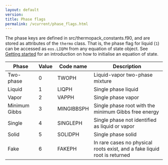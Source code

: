 ```yaml
---
layout: default
version: 
title: Phase flags
permalink: /vcurrent/phase_flags.html
---
```


The phase keys are defined in src/thermopack_constants.f90, and are stored as attributes of the `thermo` class. That is, 
the phase flag for liquid (`1`) can be accessed as `eos.LIQPH` from any equation of state object. 
See [Getting started](getting_started.html) for an introduction on how to initialise an equation of state.

| Phase           | Value  | Code name  | Description |
| --------------- | ------ | ---------- | ----------- |
| Two-phase       |    0   | TWOPH      | Liquid-vapor two-phase mixture |
| Liquid          |    1   | LIQPH      | Single phase liquid  |
| Vapor           |    2   | VAPPH      | Single phase vapor  |
| Minimum Gibbs   |    3   | MINGIBBSPH | Single phase root with the minimum Gibbs free energy |
| Single          |    4   | SINGLEPH   | Single phase not identified as liquid or vapor |
| Solid           |    5   | SOLIDPH    | Single phase solid |
| Fake            |    6   | FAKEPH     | In rare cases no physical roots exist, and a fake liquid root is returned |
